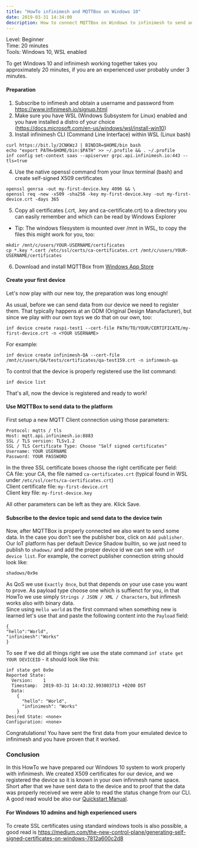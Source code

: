```yaml
---
title: "HowTo infinimesh and MQTTBox on Windows 10"
date: 2019-03-31 14:34:00
description: How to connect MQTTBox on Windows to infinimesh to send and receive data
---
```


Level: Beginner  
Time: 20 minutes  
Tools: Windows 10, WSL enabled  

To get Windows 10 and infinimesh working together takes you approximately 20 minutes, if you are an experienced user probably under 3 minutes. 

#### Preparation
1. Subscribe to infimesh and obtain a username and password from <a href="https://www.infinimesh.io/signup.html" target="_blank">https://www.infinimesh.io/signup.html</a>
2. Make sure you have WSL (Windows Subsystem for Linux) enabled and you have installed a distro of your choice (<a href="https://docs.microsoft.com/en-us/windows/wsl/install-win10" target="_blank">https://docs.microsoft.com/en-us/windows/wsl/install-win10)</a>
3. Install infinimesh CLI (Command Line Interface) within WSL (Linux bash)
``` 
curl https://bit.ly/2CNKWzJ | BINDIR=$HOME/bin bash  
echo "export PATH=$HOME/bin:$PATH" >> ~/.profile && . ~/.profile  
inf config set-context saas --apiserver grpc.api.infinimesh.io:443 --tls=true
``` 
 
4. Use the native openssl command from your linux terminal (bash) and create self-signed X509 certificates   
```
openssl genrsa -out my-first-device.key 4096 && \
openssl req -new -x509 -sha256 -key my-first-device.key -out my-first-device.crt -days 365    
```
5. Copy all certificates (.crt, .key and ca-certificate.crt) to a directory you can easily remember and which can be read by Windows Explorer
  * Tip: The windows filesystem is mounted over /mnt in WSL, to copy the files this might work for you, too: 

```
mkdir /mnt/c/users/YOUR-USERNAME/certificates 
cp *.key *.cert /etc/ssl/certs/ca-certificates.crt /mnt/c/users/YOUR-USERNAME/certificates
```
6. Download and install MQTTBox from <a href="https://www.microsoft.com/en-us/p/mqttbox/9nblggh55jzg" target="_blank">Windows App Store</a>  

#### Create your first device
Let's now play with our new toy, the preparation was long enough!  

As usual, before we can send data from our device we need to register them. That typically happens at an ODM (Original Design Manufacturer), but since we play with our own toys we do that on our own, too:
```
inf device create raspi-test1 --cert-file PATH/TO/YOUR/CERTIFICATE/my-first-device.crt -n <YOUR USERNAME>
```
For example:
```
inf device create infinimesh-QA --cert-file /mnt/c/users/QA/tests/certificates/qa-test159.crt -n infinmesh-qa
```
To control that the device is properly registered use the list command:
```
inf device list
```

That's all, now the device is registered and ready to work!

#### Use MQTTBox to send data to the platform
First setup a new MQTT Client connection using those parameters:  
```
Protocol: mqtts / tls  
Host: mqtt.api.infinimesh.io:8883  
SSL / TLS version: TLSv1.2  
SSL / TLS Certificate Type: Choose "Self signed certificates"  
Username: YOUR USERNAME  
Password: YOUR PASSWORD
```

In the three SSL certificate boxes choose the right certificate per field:  
CA file: your CA, the file named ```ca-certificates.crt``` (typical found in WSL under ```/etc/ssl/certs/ca-certificates.crt```)  
Client certificate file: ```my-first-device.crt```  
Client key file: ```my-first-device.key```  

All other parameters can be left as they are. Klick Save. 

#### Subscribe to the device topic and send data to the device twin
Now, after MQTTBox is properly connected we also want to send some data. In the case you don't see the publisher box, click on ```Add publisher```. Our IoT platform has per default Device Shadow builtin, so we just need to publish to ```shadows/``` and add the proper device id we can see with ```inf device list```. For example, the correct publisher connection string should look like:  
```
shadows/0x9e
```  

As QoS we use ```Exactly Once```, but that depends on your use case you want to prove. As payload type choose one which is suffienct for you, in that HowTo we use simply ```Strings / JSON / XML / Characters```, but infimesh works also with binary data.  
Since using ```Hello world``` as the first command when something new is learned let's use that and paste the following content into the ```Payload``` field:
```
{
"hello":"World",
"infinimesh":"Works"
}
```
To see if we did all things right we use the state command ```inf state get YOUR DEVICEID``` - it should look like this:
```
inf state get 0x9e
Reported State:
  Version:    1
  Timestamp:  2019-03-31 14:43:32.993803713 +0200 DST
  Data:
    {
      "hello": "World",
      "infinimesh": "Works"
    }
Desired State: <none>
Configuration: <none>
```
Congratulations! You have sent the first data from your emulated device to infinimesh and you have proven that it worked. 

### Conclusion  
In this HowTo we have prepared our Windows 10 system to work properly with infinimesh. We created X509 certificates for our device, and we registered the device so it is known in your own infinmesh name space. Short after that we have sent data to the device and to proof that the data was properly received we were able to read the status change from our CLI. A good read would be also our <a href="https://infinimesh.github.io/infinimesh/docs/#/quickstart" target="_blank">Quickstart Manual</a>.

#### For Windows 10 admins and high experienced users
To create SSL certificates using standard windows tools is also possible, a good read is <a href="https://medium.com/the-new-control-plane/generating-self-signed-certificates-on-windows-7812a600c2d8" target="_blank">https://medium.com/the-new-control-plane/generating-self-signed-certificates-on-windows-7812a600c2d8</a>
